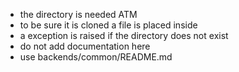 + the directory is needed ATM
+ to be sure it is cloned a file is placed inside
+ a exception is raised if the directory does not exist
+ do not add documentation here
+ use backends/common/README.md
